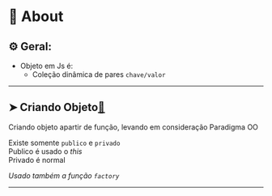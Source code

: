 # 📌 About
## ⚙️ Geral:

* Objeto em Js é:
    * Coleção dinâmica de pares `chave/valor` 

 
 
___
## ➤ Criando Objeto[🔗](https://github.com/RoniDeringer/curso_web_moderno/blob/master/object_7/criar.js)

Criando objeto apartir de função, levando em consideração Paradigma OO

Existe somente `publico` e `privado`<br>
Publico é usado o _this_<br>
Privado é normal

*Usado também a função `factory`*
___
